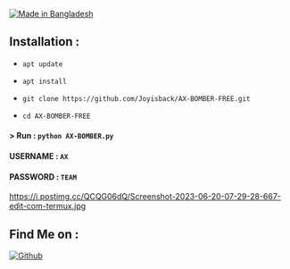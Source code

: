 <p align="left"> 
 <a href="#"><img title="Made in Bangladesh" src="https://img.shields.io/badge/MADE%20IN-BANGLADESH-green?colorA=%23ff0000&colorB=%23017e40&style=for-the-badge"></a>

  ## Installation : 

  

 * `apt update` 

 * `apt install ` 

 * `git clone https://github.com/Joyisback/AX-BOMBER-FREE.git` 

 * `cd AX-BOMBER-FREE` 

  

 #### > Run : `python AX-BOMBER.py` 

  

 #### USERNAME : `AX` 

 #### PASSWORD : `TEAM`

https://i.postimg.cc/QCQG06dQ/Screenshot-2023-06-20-07-29-28-667-edit-com-termux.jpg


## Find Me on : 
 [![Github](https://img.shields.io/badge/Github-Joyisback-green?style=for-the-badge&logo=github)](https://github.com/Joyisback) 

